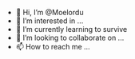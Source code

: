 - 👋 Hi, I’m @Moelordu
- 👀 I’m interested in ...
- 🌱 I’m currently learning to survive
- 💞️ I’m looking to collaborate on ...
- 📫 How to reach me ...

<!---
Moelordu/Moelordu is a ✨ special ✨ repository because its `README.md` (this file) appears on your GitHub profile.
You can click the Preview link to take a look at your changes.
--->
